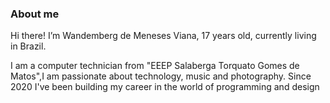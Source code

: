 ### About me
Hi there! I’m Wandemberg de Meneses Viana, 17 years old, currently living in Brazil.

I am a computer technician from "EEEP Salaberga Torquato Gomes de Matos",I am passionate about technology, music and photography. Since 2020 I've been building my career in the world of programming and design
<!--
**newberg85/newberg85** is a ✨ _special_ ✨ repository because its `README.md` (this file) appears on your GitHub profile.

Here are some ideas to get you started:

- 🔭 I’m currently working on ...
- 🌱 I’m currently learning ...
- 👯 I’m looking to collaborate on ...
- 🤔 I’m looking for help with ...
- 💬 Ask me about ...
- 📫 How to reach me: ...
- 😄 Pronouns: ...
- ⚡ Fun fact: ...
-->
